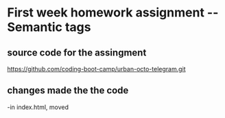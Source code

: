 # First week homework assignment -- Semantic tags

## source code for the assingment
https://github.com/coding-boot-camp/urban-octo-telegram.git

## changes made the the code
-in index.html, moved <title> up from line 7 to 6 so the heading is in sequential order.

-changed all <div> elements to semantic elements, including <header> <main> <section> <aside> <img> <footer> 
removed unnessasary tags line 12

-in css, removed repeated styles and created new classes to help, such as .card and .benefit, and adjusted the html to match the new classes.
removed unnessasary id tags from lines 43, 36

-added alt attributes to all images 
-changed <title> to read as "Horisen" instead of "Website"